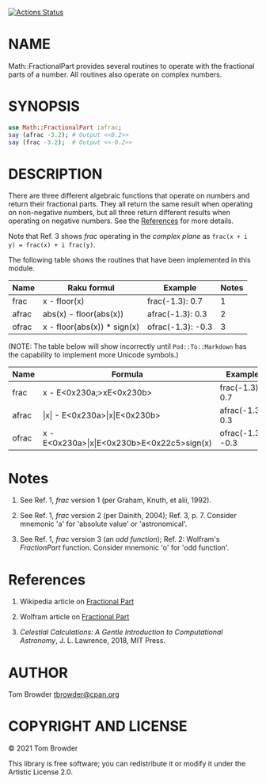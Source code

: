 [![Actions Status](https://github.com/tbrowder/Math-FractionalPart/workflows/test/badge.svg)](https://github.com/tbrowder/Math-FractionalPart/actions)

NAME
====

Math::FractionalPart provides several routines to operate with the fractional parts of a number. All routines also operate on complex numbers.

SYNOPSIS
========

```raku
use Math::FractionalPart :afrac;
say (afrac -3.2); # Output <<0.2>>
say (frac -3.2);  # Output <<-0.2>>
```

DESCRIPTION
===========

There are three different algebraic functions that operate on numbers and return their fractional parts. They all return the same result when operating on non-negative numbers, but all three return different results when operating on negative numbers. See the [References](#References) for more details.

Note that Ref. 3 shows *frac* operating in the *complex plane* as `frac(x + i y) = frac(x) + i frac(y)`.

The following table shows the routines that have been implemented in this module.

<table class="pod-table">
<thead><tr>
<th>Name</th> <th>Raku formul</th> <th>Example</th> <th>Notes</th>
</tr></thead>
<tbody>
<tr> <td>frac</td> <td>x - floor(x)</td> <td>frac(-1.3): 0.7</td> <td>1</td> </tr> <tr> <td>afrac</td> <td>abs(x) - floor(abs(x))</td> <td>afrac(-1.3): 0.3</td> <td>2</td> </tr> <tr> <td>ofrac</td> <td>x - floor(abs(x)) * sign(x)</td> <td>ofrac(-1.3): -0.3</td> <td>3</td> </tr>
</tbody>
</table>

(NOTE: The table below will show incorrectly until `Pod::To::Markdown` has the capability to implement more Unicode symbols.)

<table class="pod-table">
<thead><tr>
<th>Name</th> <th>Formula</th> <th>Example</th> <th>Notes</th>
</tr></thead>
<tbody>
<tr> <td>frac</td> <td>x - E&lt;0x230a;&gt;xE&lt;0x230b&gt;</td> <td>frac(-1.3): 0.7</td> <td>1</td> </tr> <tr> <td>afrac</td> <td>|x| - E&lt;0x230a&gt;|x|E&lt;0x230b&gt;</td> <td>afrac(-1.3): 0.3</td> <td>2</td> </tr> <tr> <td>ofrac</td> <td>x - E&lt;0x230a&gt;|x|E&lt;0x230b&gt;E&lt;0x22c5&gt;sign(x)</td> <td>ofrac(-1.3): -0.3</td> <td>3</td> </tr>
</tbody>
</table>

Notes
=====

1. See Ref. 1, *frac* version 1 (per Graham, Knuth, et alii, 1992).

2. See Ref. 1, *frac* version 2 (per Dainith, 2004); Ref. 3, p. 7. Consider mnemonic 'a' for 'absolute value' or 'astronomical'.

3. See Ref. 1, *frac* version 3 (an *odd function*); Ref. 2: Wolfram's *FractionPart* function. Consider mnemonic 'o' for 'odd function'.

References
==========

1. Wikipedia article on [Fractional Part](https://en.m.wikipedia.org/wiki/Fractional_part)

2. Wolfram article on [Fractional Part](https://mathworld.wolfram.com/FractionalPart.html)

3. *Celestial Calculations: A Gentle Introduction to Computational Astronomy*, J. L. Lawrence, 2018, MIT Press.

AUTHOR
======

Tom Browder <tbrowder@cpan.org>

COPYRIGHT AND LICENSE
=====================

© 2021 Tom Browder

This library is free software; you can redistribute it or modify it under the Artistic License 2.0.

